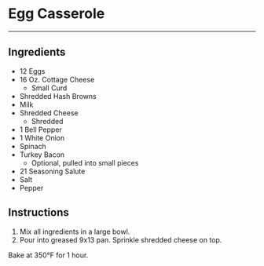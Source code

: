 # Egg Casserole
---
## Ingredients
- 12 Eggs
- 16 Oz. Cottage Cheese
  - Small Curd
- Shredded Hash Browns
- Milk
- Shredded Cheese
  - Shredded
- 1 Bell Pepper
- 1 White Onion
- Spinach
- Turkey Bacon
  - Optional, pulled into small pieces
- 21 Seasoning Salute
- Salt
- Pepper

## Instructions
1. Mix all ingredients in a large bowl.
2. Pour into greased 9x13 pan. Sprinkle shredded cheese on top.

Bake at 350°F for 1 hour.
